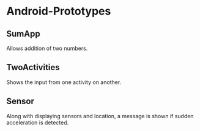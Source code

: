 # Android-Prototypes
## SumApp
Allows addition of two numbers.


## TwoActivities
Shows the input from one activity on another.

## Sensor
Along with displaying sensors and location, a message is shown if sudden acceleration is detected.
